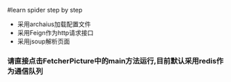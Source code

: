 #learn spider step by step

- 采用archaius加载配置文件
- 采用Feign作为http请求接口
- 采用jsoup解析页面


### 请直接点击FetcherPicture中的main方法运行,目前默认采用redis作为通信队列

